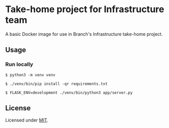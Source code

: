 # Take-home project for Infrastructure team
A basic Docker image for use in Branch's Infrastructure take-home project.

## Usage
### Run locally
```shell
$ python3 -m venv venv

$ ./venv/bin/pip install -qr requirements.txt

$ FLASK_ENV=development ./venv/bin/python3 app/server.py
```

## License
Licensed under [MIT](LICENSE).
